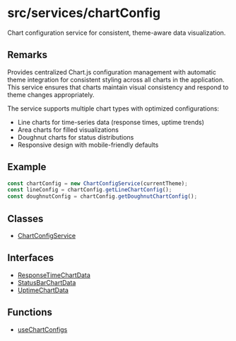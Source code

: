 # src/services/chartConfig

Chart configuration service for consistent, theme-aware data visualization.

## Remarks

Provides centralized Chart.js configuration management with automatic theme
integration for consistent styling across all charts in the application.
This service ensures that charts maintain visual consistency and respond
to theme changes appropriately.

The service supports multiple chart types with optimized configurations:
- Line charts for time-series data (response times, uptime trends)
- Area charts for filled visualizations
- Doughnut charts for status distributions
- Responsive design with mobile-friendly defaults

## Example

```typescript
const chartConfig = new ChartConfigService(currentTheme);
const lineConfig = chartConfig.getLineChartConfig();
const doughnutConfig = chartConfig.getDoughnutChartConfig();
```

## Classes

- [ChartConfigService](classes/ChartConfigService.md)

## Interfaces

- [ResponseTimeChartData](interfaces/ResponseTimeChartData.md)
- [StatusBarChartData](interfaces/StatusBarChartData.md)
- [UptimeChartData](interfaces/UptimeChartData.md)

## Functions

- [useChartConfigs](functions/useChartConfigs.md)
